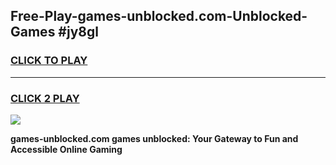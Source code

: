 
## Free-Play-games-unblocked.com-Unblocked-Games #jy8gl
<h3>
<a href="https://news.freeplayer.one?title=games-unblocked.com&ref=8M">CLICK TO PLAY</a></h3>
<hr>

<h3>
<a href="https://news.freeplayer.one?title=games-unblocked.com&ref=8M">CLICK 2 PLAY</a>
  
</h3>

<a href="https://news.freeplayer.one?title=games-unblocked.com&ref=8M"><img src="https://clearcache.store/games.png"></a>


**games-unblocked.com games unblocked: Your Gateway to Fun and Accessible Online Gaming**
